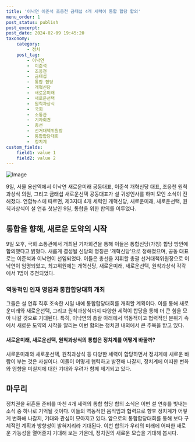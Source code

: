 ```yaml
---
title: '이낙연 이준석 조응천 금태섭 4개 세력이 통합 합당 합의'
menu_order: 1
post_status: publish
post_excerpt: 
post_date: 2024-02-09 19:45:20
taxonomy:
    category:
        - 정치
    post_tag:
        - 이낙연
        -  이준석
        -  조응천
        -  금태섭
        -  통합 합당
        -  개혁신당
        -  새로운미래
        -  새로운선택
        -  원칙과상식
        -  국회
        -  소통관
        -  기자회견
        -  총선
        -  선거대책위원장
        -  통합합당대회
        -  정치계
custom_fields:
    field1: value 1
    field2: value 2
---
```


![Image](https://imgnews.pstatic.net/image/005/2024/02/09/2024020916175937948_1707463079_0019151340_20240209170401486.jpg?type=w647)

9일, 서울 용산역에서 이낙연 새로운미래 공동대표, 이준석 개혁신당 대표, 조응천 원칙과상식 의원, 그리고 금태섭 새로운선택 공동대표가 설 귀성인사를 하며 모인 소식이 전해졌다. 연합뉴스에 따르면, 제3지대 4개 세력인 개혁신당, 새로운미래, 새로운선택, 원칙과상식이 설 연휴 첫날인 9일, 통합을 위한 합의를 이루었다.
## 통합을 향해, 새로운 도약의 시작
9일 오후, 국회 소통관에서 개최된 기자회견을 통해 이들은 통합신당(가칭) 합당 방안에 합의했다고 밝혔다. 새롭게 결성될 신당의 명칭은 ‘개혁신당’으로 정해졌으며, 공동 대표로는 이준석과 이낙연이 선임되었다. 이들은 총선을 지휘할 총괄 선거대책위원장으로 이낙연이 임명되었고, 최고위원에는 개혁신당, 새로운미래, 새로운선택, 원칙과상식 각각에서 1명이 추천되었다.
### 역동적인 인재 영입과 통합합당대회 개최
그들은 설 연휴 직후 조속한 시일 내에 통합합당대회를 개최할 계획이다. 이를 통해 새로운미래와 새로운선택, 그리고 원칙과상식까지 다양한 세력이 합당을 통해 더 큰 힘을 모아 나갈 것으로 기대된다. 특히, 이낙연의 총괄 아래에서 역동적이고 협력적인 분위기 속에서 새로운 도약의 시작을 알리는 이번 합의는 정치권 내외에서 큰 주목을 받고 있다.
#### 새로운미래, 새로운선택, 원칙과상식의 통합은 정치계를 어떻게 바꿀까?
새로운미래와 새로운선택, 원칙과상식 등 다양한 세력이 합당하면서 정치계에 새로운 바람이 부는 것은 사실이다. 이들이 어떻게 협력하고 발전해 나갈지, 정치계에 어떠한 변화와 영향을 미칠지에 대한 기대와 우려가 함께 제기되고 있다.
## 마무리
정치권을 뒤흔들 준비를 마친 4개 세력의 통합 합당 합의 소식은 이번 설 연휴를 빛내는 소식 중 하나로 기억될 것이다. 이들의 역동적인 움직임과 협력으로 향후 정치계가 어떻게 변화해 나갈지, 기대와 관심이 모아지고 있다. 앞으로의 통합합당대회를 통해 보다 구체적인 계획과 방향성이 밝혀지리라 기대된다. 이번 합의가 우리의 미래에 어떠한 새로운 가능성을 열어줄지 기대해 보는 가운데, 정치권의 새로운 모습을 기대해 봅시다.
